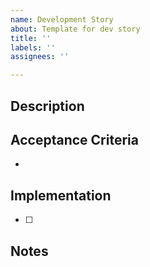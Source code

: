 ```yaml
---
name: Development Story
about: Template for dev story
title: ''
labels: ''
assignees: ''

---
```


## Description

## Acceptance Criteria
-

## Implementation
- [ ]

## Notes
